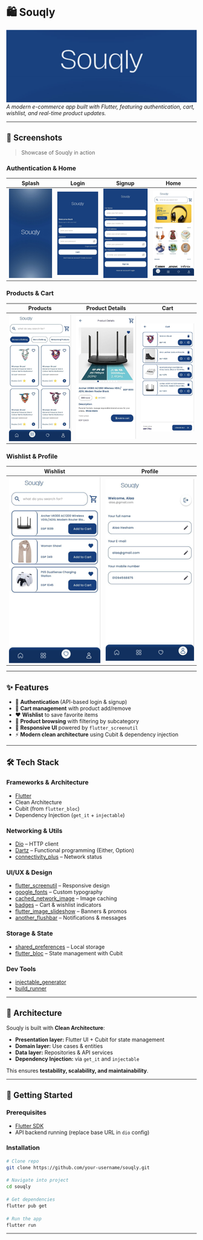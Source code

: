 # 🛍️ Souqly  

![Souqly Banner](assets/screenshots/bannerjpg.png)  
*A modern e-commerce app built with Flutter, featuring authentication, cart, wishlist, and real-time product updates.*  

---

## 📸 Screenshots  
> Showcase of Souqly in action  



### Authentication & Home
| Splash | Login | Signup | Home |
|--------|-------|--------|------|
| ![Splash](assets/screenshots/splash.png) | ![Login](assets/screenshots/login.png) | ![Signup](assets/screenshots/signup.png) | ![Home](assets/screenshots/home.png) |

### Products & Cart
| Products | Product Details | Cart |
|----------|-----------------|------|
| ![Products](assets/screenshots/products.png) | ![Details](assets/screenshots/details.png) | ![Cart](assets/screenshots/cart.png) |

### Wishlist & Profile
| Wishlist | Profile |
|----------|---------|
| ![Wishlist](assets/screenshots/wishlist.png) | ![Profile](assets/screenshots/profile.png) |

---

## ✨ Features  
- 🔐 **Authentication** (API-based login & signup)  
- 🛒 **Cart management** with product add/remove  
- ❤️ **Wishlist** to save favorite items  
- 🔎 **Product browsing** with filtering by subcategory  
- 📱 **Responsive UI** powered by `flutter_screenutil`  
- ⚡ **Modern clean architecture** using Cubit & dependency injection  

---

## 🛠️ Tech Stack  

### Frameworks & Architecture
- [Flutter](https://flutter.dev/)  
- Clean Architecture  
- Cubit (from `flutter_bloc`)  
- Dependency Injection (`get_it` + `injectable`)  

### Networking & Utils
- [Dio](https://pub.dev/packages/dio) – HTTP client  
- [Dartz](https://pub.dev/packages/dartz) – Functional programming (Either, Option)  
- [connectivity_plus](https://pub.dev/packages/connectivity_plus) – Network status  

### UI/UX & Design
- [flutter_screenutil](https://pub.dev/packages/flutter_screenutil) – Responsive design  
- [google_fonts](https://pub.dev/packages/google_fonts) – Custom typography  
- [cached_network_image](https://pub.dev/packages/cached_network_image) – Image caching  
- [badges](https://pub.dev/packages/badges) – Cart & wishlist indicators  
- [flutter_image_slideshow](https://pub.dev/packages/flutter_image_slideshow) – Banners & promos  
- [another_flushbar](https://pub.dev/packages/another_flushbar) – Notifications & messages  

### Storage & State
- [shared_preferences](https://pub.dev/packages/shared_preferences) – Local storage  
- [flutter_bloc](https://pub.dev/packages/flutter_bloc) – State management with Cubit  

### Dev Tools
- [injectable_generator](https://pub.dev/packages/injectable_generator)  
- [build_runner](https://pub.dev/packages/build_runner)  

---

## 📐 Architecture  

Souqly is built with **Clean Architecture**:  
- **Presentation layer:** Flutter UI + Cubit for state management  
- **Domain layer:** Use cases & entities  
- **Data layer:** Repositories & API services  
- **Dependency Injection:** via `get_it` and `injectable`  

This ensures **testability, scalability, and maintainability**.  

---

## 🚀 Getting Started  

### Prerequisites
- [Flutter SDK](https://flutter.dev/docs/get-started/install)  
- API backend running (replace base URL in `dio` config)  

### Installation
```bash
# Clone repo
git clone https://github.com/your-username/souqly.git

# Navigate into project
cd souqly

# Get dependencies
flutter pub get

# Run the app
flutter run

```

---


